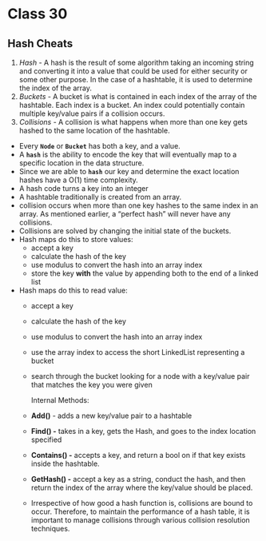 # Class 30

## Hash Cheats

1. *Hash* - A hash is the result of some algorithm taking an incoming string and converting it into a value that could be used for either security or some other purpose. In the case of a hashtable, it is used to determine the index of the array.
2. *Buckets* - A bucket is what is contained in each index of the array of the hashtable. Each index is a bucket. An index could potentially contain multiple key/value pairs if a collision occurs.
3. *Collisions* - A collision is what happens when more than one key gets hashed to the same location of the hashtable.

- Every **`Node`** or **`Bucket`** has both a key, and a value.
- A **`hash`** is the ability to encode the key that will eventually map to a specific location in the data structure.
- Since we are able to **`hash`** our key and determine the exact location hashes have a O(1) time complexity.
- A hash code turns a key into an integer
- A hashtable traditionally is created from an array.
- collision occurs when more than one key hashes to the same index in an array. As mentioned earlier, a “perfect hash” will never have any collisions.
- Collisions are solved by changing the initial state of the buckets.
- Hash maps do this to store values:
  - accept a key
  - calculate the hash of the key
  - use modulus to convert the hash into an array index
  - store the key **with** the value by appending both to the end of a linked list
- Hash maps do this to read value:
  - accept a key
  - calculate the hash of the key
  - use modulus to convert the hash into an array index
  - use the array index to access the short LinkedList representing a bucket
  - search through the bucket looking for a node with a key/value pair that matches the key you were given

    Internal Methods:

  - **Add()** - adds a new key/value pair to a hashtable
  - **Find() -** takes in a key, gets the Hash, and goes to the index location specified
  - **Contains() -** accepts a key, and return a bool on if that key exists inside the hashtable.
  - **GetHash() -** accept a key as a string, conduct the hash, and then return the index of the array where the key/value should be placed.

  - Irrespective of how good a hash function is, collisions are bound to occur. Therefore, to maintain the performance of a hash table, it is important to manage collisions through various collision resolution techniques.

